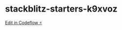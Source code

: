 # stackblitz-starters-k9xvoz

[Edit in Codeflow ⚡️](https://stackblitz.com/~/github.com/3245688567/stackblitz-starters-k9xvoz)